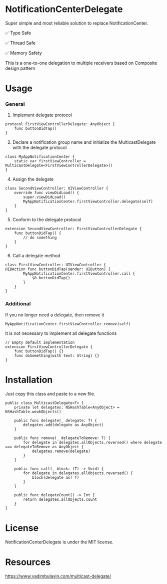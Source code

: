 # NotificationCenterDelegate

Super simple and most reliable solution to replace NotificationCenter.

✅ Type Safe

✅ Thread Safe

✅ Memory Safety

This is a one-to-one delegation to multiple receivers based on Composite design pattern

# Usage

### General

1. Implement delegate protocol
```
protocol FirstViewControllerDelegate: AnyObject {
    func buttonDidTap()
}
```

2. Declare a notification group name and initialize the MulticastDelegate with the delegate protocol
```
class MyAppNotificationCenter {
    static var firstViewController = MulticastDelegate<FirstViewControllerDelegate>()
}
```

4. Assign the delegate
```
class SecondViewController: UIViewController {
    override func viewDidLoad() {
        super.viewDidLoad()
        MyAppNotificationCenter.firstViewController.delegate(self)
    }
}
```

5. Conform to the delegate protocol
```
extension SecondViewController: FirstViewControllerDelegate {
    func buttonDidTap() {
        // do something
    }
}
```

6. Call a delegate method
```
class FirstViewController: UIViewController {
@IBAction func buttonDidTap(sender: UIButton) {
        MyAppNotificationCenter.firstViewController.call {
            $0.buttonDidTap()
        }
    }
}
```

### Additional

If you no longer need a delegate, then remove it

```
MyAppNotificationCenter.firstViewController.remove(self)
```

It is not necessary to implement all delegate functions
```
// Empty default implementation
extension FirstViewControllerDelegate {
    func buttonDidTap() {}
    func doSomething(with text: String) {}
}
```

# Installation

Just copy this class and paste to a new file.

```
public class MulticastDelegate<T> {
    private let delegates: NSHashTable<AnyObject> = NSHashTable.weakObjects()
    
    public func delegate(_ delegate: T) {
        delegates.add(delegate as AnyObject)
    }
    
    public func remove(_ delegateToRemove: T) {
        for delegate in delegates.allObjects.reversed() where delegate === delegateToRemove as AnyObject {
            delegates.remove(delegate)
        }
    }
    
    public func call(_ block: (T) -> Void) {
        for delegate in delegates.allObjects.reversed() {
            block(delegate as! T)
        }
    }
    
    public func delegateCount() -> Int {
        return delegates.allObjects.count
    }
}
```

# License

NotificationCenterDelegate is under the MIT license.

# Resources
https://www.vadimbulavin.com/multicast-delegate/

